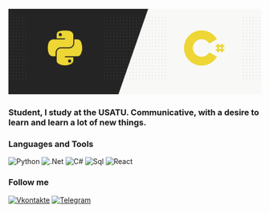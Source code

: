 ![Header](https://github.com/Anttttr/Anttttr/blob/main/Header.png)

### Student, I study at the USATU. Communicative, with a desire to learn and learn a lot of new things.

### Languages and Tools
![Python](https://img.shields.io/badge/-Python-090909?style=for-the-badge&logo=python&logoColor=47C5FB)
![.Net](https://img.shields.io/badge/-.Net-090909?style=for-the-badge&logo=.net&logoColor=E5D3FF)
![C#](https://img.shields.io/badge/C%23-090909?style=for-the-badge&logo=c-sharp&logoColor=white)
![Sql](https://img.shields.io/badge/-Sql-090909?style=for-the-badge&logo=sql&logoColor=006488)
![React](https://img.shields.io/badge/-React-090909?style=for-the-badge&logo=react&logoColor=006488)
### Follow me
[![Vkontakte](https://img.shields.io/badge/Vkontakte-090909?style=for-the-badge&logo=Vk&logoColor=white)](https://vk.com/id113180737)
[![Telegram](https://img.shields.io/badge/Telegram-090909?style=for-the-badge&logo=telegram&logoColor=white)](https://t.me/anton46A)
